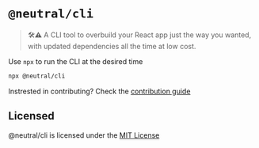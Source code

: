 # `@neutral/cli`

> 🛠⚠ A CLI tool to overbuild your React app just the way you wanted, with updated dependencies all the time at low cost.

Use `npx` to run the CLI at the desired time

```bash
npx @neutral/cli
```

Instrested in contributing? Check the [contribution guide](https://github.com/rodzy/neutral/blob/master/CONTRIBUTE.md)

## Licensed

@neutral/cli is licensed under the [MIT License](https://opensource.org/licenses/MIT)
